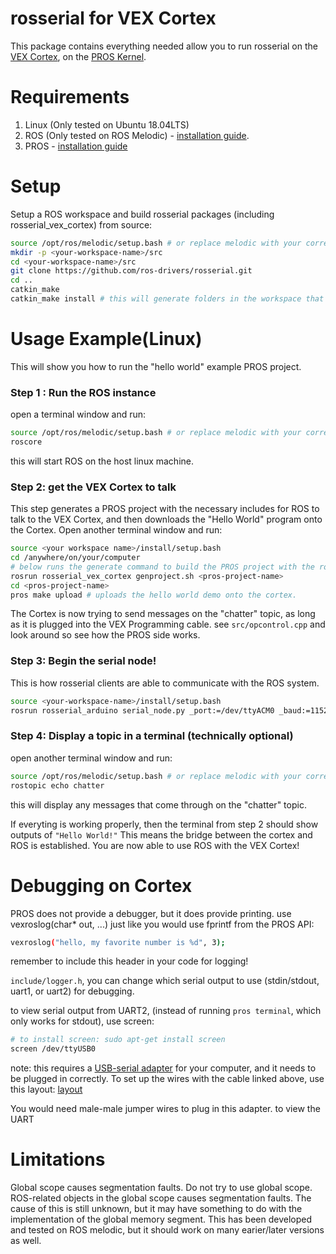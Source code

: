 # rosserial for VEX Cortex

This package contains everything needed allow you to run rosserial on the [VEX Cortex](https://www.vexrobotics.com/276-2194.html), on the [PROS Kernel](https://pros.cs.purdue.edu/cortex/index.html).

# Requirements
1. Linux (Only tested on Ubuntu 18.04LTS)
2. ROS (Only tested on ROS Melodic) - [installation guide](http://wiki.ros.org/melodic/Installation/Source).
3. PROS - [installation guide](https://pros.cs.purdue.edu/cortex/getting-started/index.html)

# Setup
Setup a ROS workspace and build rosserial packages (including rosserial_vex_cortex) from source:
```bash
source /opt/ros/melodic/setup.bash # or replace melodic with your corresponding ROS version name
mkdir -p <your-workspace-name>/src
cd <your-workspace-name>/src
git clone https://github.com/ros-drivers/rosserial.git
cd ..
catkin_make
catkin_make install # this will generate folders in the workspace that contain executable scripts. 
```

# Usage Example(Linux)
This will show you how to run the "hello world" example PROS project.

### Step 1 : Run the ROS instance
open a terminal window and run:
```bash
source /opt/ros/melodic/setup.bash # or replace melodic with your corresponding ROS version name
roscore 
```
this will start ROS on the host linux machine.

### Step 2: get the VEX Cortex to talk
This step generates a PROS project with the necessary includes for ROS to talk to the VEX Cortex, and then downloads the "Hello World" program onto the Cortex.
Open another terminal window and run:
```bash
source <your workspace name>/install/setup.bash
cd /anywhere/on/your/computer
# below runs the generate command to build the PROS project with the rosserial libraries installed.
rosrun rosserial_vex_cortex genproject.sh <pros-project-name>
cd <pros-project-name>
pros make upload # uploads the hello world demo onto the cortex.
```
The Cortex is now trying to send messages on the "chatter" topic, as long as it is plugged into the VEX Programming cable. see `src/opcontrol.cpp` and look around so see how the PROS side works.

### Step 3: Begin the serial node!
This is how rosserial clients are able to communicate with the ROS system.
```bash
source <your-workspace-name>/install/setup.bash
rosrun rosserial_arduino serial_node.py _port:=/dev/ttyACM0 _baud:=115200
```

### Step 4: Display a topic in a terminal (technically optional)
open another terminal window and run:
```bash
source /opt/ros/melodic/setup.bash # or replace melodic with your corresponding ROS version name
rostopic echo chatter
```
this will display any messages that come through on the "chatter" topic.

If everyting is working properly, then the terminal from step 2 should show outputs of `"Hello World!"` This means the bridge between the cortex and ROS is established.
You are now able to use ROS with the VEX Cortex!

# Debugging on Cortex
PROS does not provide a debugger, but it does provide printing.
use vexroslog(char* out, ...) just like you would use fprintf from the PROS API:
```bash
vexroslog("hello, my favorite number is %d", 3);
```
remember to include this header in your code for logging!

`include/logger.h`, you can change which serial output to use (stdin/stdout, uart1, or uart2) for debugging.

to view serial output from UART2, (instead of running `pros terminal`, which only works for stdout), use screen:
```bash
# to install screen: sudo apt-get install screen
screen /dev/ttyUSB0
```
note: this requires a [USB-serial adapter](https://www.adafruit.com/product/954) for your computer, and it needs to be plugged in correctly.
To set up the wires with the cable linked above, use this layout:
[layout](./uartdiagram.png)

You would need male-male jumper wires to plug in this adapter.
to view the UART 

# Limitations
Global scope causes segmentation faults. Do not try to use global scope. ROS-related objects in the global scope causes segmentation faults. The cause of this is still unknown, but it may have something to do with the implementation of the global memory segment.
This has been developed and tested on ROS melodic, but it should work on many earier/later versions as well.
